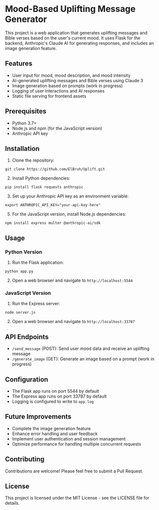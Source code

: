 # Mood-Based Uplifting Message Generator

This project is a web application that generates uplifting messages and Bible verses based on the user's current mood. It uses Flask for the backend, Anthropic's Claude AI for generating responses, and includes an image generation feature.

## Features

- User input for mood, mood description, and mood intensity
- AI-generated uplifting messages and Bible verses using Claude 3
- Image generation based on prompts (work in progress)
- Logging of user interactions and AI responses
- Static file serving for frontend assets

## Prerequisites

- Python 3.7+
- Node.js and npm (for the JavaScript version)
- Anthropic API key

## Installation

1. Clone the repository:

```
git clone https://github.com/ElBruh/Uplift.git
```

2. Install Python dependencies:

```
pip install flask requests anthropic
```

3. Set up your Anthropic API key as an environment variable:

```
export ANTHROPIC_API_KEY="your-api-key-here"
```

5. For the JavaScript version, install Node.js dependencies:

```
npm install express multer @anthropic-ai/sdk
```

## Usage

### Python Version

1. Run the Flask application:

```
python app.py
```

2. Open a web browser and navigate to `http://localhost:5544`

### JavaScript Version

1. Run the Express server:

```
node server.js
```

2. Open a web browser and navigate to `http://localhost:33787`

## API Endpoints

- `/send_message` (POST): Send user mood data and receive an uplifting message
- `/generate_image` (GET): Generate an image based on a prompt (work in progress)

## Configuration

- The Flask app runs on port 5544 by default
- The Express app runs on port 33787 by default
- Logging is configured to write to `app.log`

## Future Improvements

- Complete the image generation feature
- Enhance error handling and user feedback
- Implement user authentication and session management
- Optimize performance for handling multiple concurrent requests

## Contributing

Contributions are welcome! Please feel free to submit a Pull Request.

## License

This project is licensed under the MIT License - see the LICENSE file for details.
